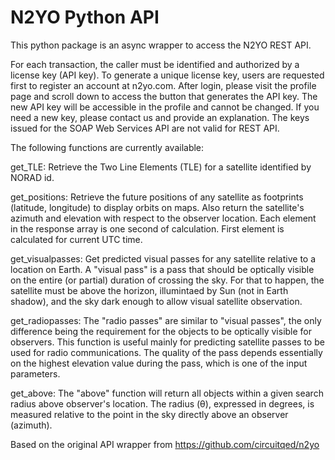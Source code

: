 # N2YO Python API

This python package is an async wrapper to access the N2YO REST API.

For each transaction, the caller must be identified and authorized by a license key (API key). To generate a unique license key, users are requested first to register an account at n2yo.com. After login, please visit the profile page and scroll down to access the button that generates the API key. The new API key will be accessible in the profile and cannot be changed. If you need a new key, please contact us and provide an explanation. The keys issued for the SOAP Web Services API are not valid for REST API.

The following functions are currently available:

get_TLE:
Retrieve the Two Line Elements (TLE) for a satellite identified by NORAD id.

get_positions: Retrieve the future positions of any satellite as footprints (latitude, longitude) to display orbits on maps. Also return the satellite's azimuth and elevation with respect to the observer location. Each element in the response array is one second of calculation. First element is calculated for current UTC time.

get_visualpasses: Get predicted visual passes for any satellite relative to a location on Earth. A "visual pass" is a pass that should be optically visible on the entire (or partial) duration of crossing the sky. For that to happen, the satellite must be above the horizon, illumintaed by Sun (not in Earth shadow), and the sky dark enough to allow visual satellite observation.

get_radiopasses: The "radio passes" are similar to "visual passes", the only difference being the requirement for the objects to be optically visible for observers. This function is useful mainly for predicting satellite passes to be used for radio communications. The quality of the pass depends essentially on the highest elevation value during the pass, which is one of the input parameters.

get_above: The "above" function will return all objects within a given search radius above observer's location. The radius (θ), expressed in degrees, is measured relative to the point in the sky directly above an observer (azimuth).

Based on the original API wrapper from <https://github.com/circuitqed/n2yo>
